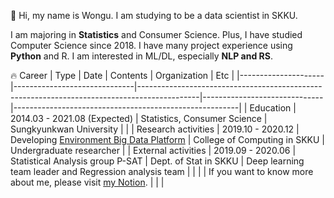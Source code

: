 :wave: Hi, my name is Wongu. I am studying to be a data scientist in SKKU. 
  
I am majoring in **Statistics** and Consumer Science. Plus, I have studied Computer Science since 2018. I have many project experience using **Python** and R. I am interested in ML/DL, especially **NLP and RS**. <!--Nowdays, I am studying text2image model by myself. -->

:fire: Career
| Type                | Date                         | Contents                                                                                    | Organization                 | Etc                                                    |
|---------------------|------------------------------|---------------------------------------------------------------------------------------------|------------------------------|--------------------------------------------------------|
| Education           | 2014.03 - 2021.08 (Expected) | Statistics, Consumer Science                                                                | Sungkyunkwan University      |                                                        |
| Research activities | 2019.10 - 2020.12            | Developing [Environment Big Data Platform](https://www.bigdata-environment.kr/user/main.do) | College of Computing in SKKU | Undergraduate researcher                               |
| External activities | 2019.09 - 2020.06            | Statistical Analysis group P-SAT                                                            | Dept. of Stat in SKKU        | Deep learning team leader and Regression analysis team |
|                     |                              | If you want to know more about me, please visit [my Notion](https://bit.ly/3bI1w6y).        |                              |                                                        |


<!--
**circle-sphere/circle-sphere** is a ✨ _special_ ✨ repository because its `README.md` (this file) appears on your GitHub profile.

Here are some ideas to get you started:

- 🔭 I’m currently working on ...
- 🌱 I’m currently learning ...
- 👯 I’m looking to collaborate on ...
- 🤔 I’m looking for help with ...
- 💬 Ask me about ...
- 📫 How to reach me: ...
- 😄 Pronouns: ...
- ⚡ Fun fact: ...
-->
